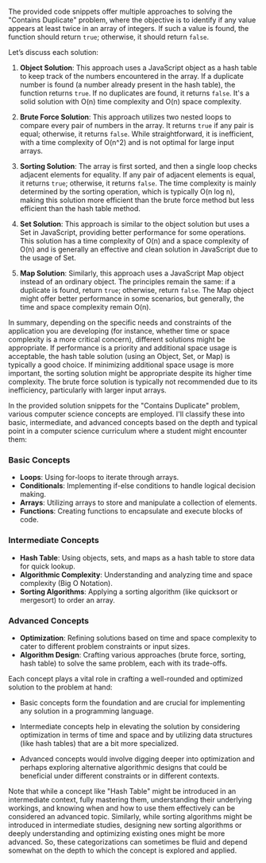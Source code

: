 The provided code snippets offer multiple approaches to solving the "Contains Duplicate" problem, where the objective is to identify if any value appears at least twice in an array of integers. If such a value is found, the function should return `true`; otherwise, it should return `false`.

Let’s discuss each solution:

1. **Object Solution**: This approach uses a JavaScript object as a hash table to keep track of the numbers encountered in the array. If a duplicate number is found (a number already present in the hash table), the function returns `true`. If no duplicates are found, it returns `false`. It's a solid solution with O(n) time complexity and O(n) space complexity.

2. **Brute Force Solution**: This approach utilizes two nested loops to compare every pair of numbers in the array. It returns `true` if any pair is equal; otherwise, it returns `false`. While straightforward, it is inefficient, with a time complexity of O(n^2) and is not optimal for large input arrays.

3. **Sorting Solution**: The array is first sorted, and then a single loop checks adjacent elements for equality. If any pair of adjacent elements is equal, it returns `true`; otherwise, it returns `false`. The time complexity is mainly determined by the sorting operation, which is typically O(n log n), making this solution more efficient than the brute force method but less efficient than the hash table method.

4. **Set Solution**: This approach is similar to the object solution but uses a Set in JavaScript, providing better performance for some operations. This solution has a time complexity of O(n) and a space complexity of O(n) and is generally an effective and clean solution in JavaScript due to the usage of Set.

5. **Map Solution**: Similarly, this approach uses a JavaScript Map object instead of an ordinary object. The principles remain the same: if a duplicate is found, return `true`; otherwise, return `false`. The Map object might offer better performance in some scenarios, but generally, the time and space complexity remain O(n).

In summary, depending on the specific needs and constraints of the application you are developing (for instance, whether time or space complexity is a more critical concern), different solutions might be appropriate. If performance is a priority and additional space usage is acceptable, the hash table solution (using an Object, Set, or Map) is typically a good choice. If minimizing additional space usage is more important, the sorting solution might be appropriate despite its higher time complexity. The brute force solution is typically not recommended due to its inefficiency, particularly with larger input arrays.

In the provided solution snippets for the "Contains Duplicate" problem, various computer science concepts are employed. I'll classify these into basic, intermediate, and advanced concepts based on the depth and typical point in a computer science curriculum where a student might encounter them:

### Basic Concepts
- **Loops**: Using for-loops to iterate through arrays.
- **Conditionals**: Implementing if-else conditions to handle logical decision making.
- **Arrays**: Utilizing arrays to store and manipulate a collection of elements.
- **Functions**: Creating functions to encapsulate and execute blocks of code.

### Intermediate Concepts
- **Hash Table**: Using objects, sets, and maps as a hash table to store data for quick lookup.
- **Algorithmic Complexity**: Understanding and analyzing time and space complexity (Big O Notation).
- **Sorting Algorithms**: Applying a sorting algorithm (like quicksort or mergesort) to order an array.
  
### Advanced Concepts
- **Optimization**: Refining solutions based on time and space complexity to cater to different problem constraints or input sizes.
- **Algorithm Design**: Crafting various approaches (brute force, sorting, hash table) to solve the same problem, each with its trade-offs.
  
Each concept plays a vital role in crafting a well-rounded and optimized solution to the problem at hand:

- Basic concepts form the foundation and are crucial for implementing any solution in a programming language.
  
- Intermediate concepts help in elevating the solution by considering optimization in terms of time and space and by utilizing data structures (like hash tables) that are a bit more specialized.

- Advanced concepts would involve digging deeper into optimization and perhaps exploring alternative algorithmic designs that could be beneficial under different constraints or in different contexts.

Note that while a concept like "Hash Table" might be introduced in an intermediate context, fully mastering them, understanding their underlying workings, and knowing when and how to use them effectively can be considered an advanced topic. Similarly, while sorting algorithms might be introduced in intermediate studies, designing new sorting algorithms or deeply understanding and optimizing existing ones might be more advanced. So, these categorizations can sometimes be fluid and depend somewhat on the depth to which the concept is explored and applied.